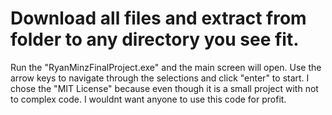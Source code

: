 # Download all files and extract from folder to any directory you see fit. 
Run the "RyanMinzFinalProject.exe" and the main screen will open. 
Use the arrow keys to navigate through the selections and click "enter" to start.
I chose the "MIT License" because even though it is a small project with not to complex code. I wouldnt want anyone to use this code for profit.
